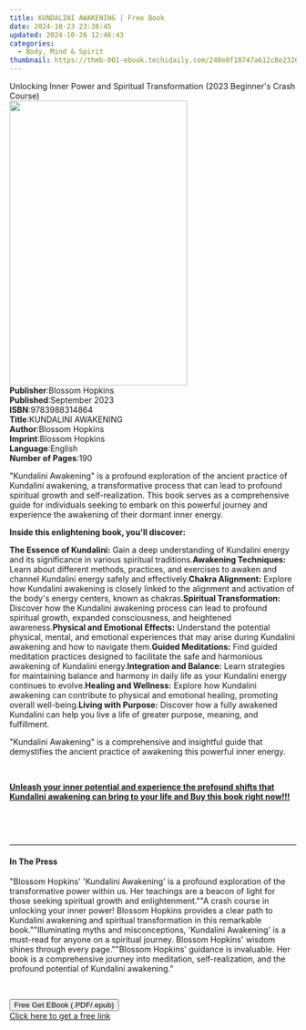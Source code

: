 ```yaml
---
title: KUNDALINI AWAKENING | Free Book
date: 2024-10-23 23:38:45
updated: 2024-10-26 12:46:43
categories:
  - Body, Mind & Spirit
thumbnail: https://thmb-001-ebook.techidaily.com/240e0f18747a612c8e2320f0082d4e2d2ef14ee6394b5ddc9ad7a152f013155f.jpg
---
```

<main id="book-container">
  <div class="flex flex-col">
    <div class="book-brief flex-1 py-6 px-4 sm:p-6 md:py-10 md:px-8">
      <!-- brief-->
      <div class="book-brief-main">
        Unlocking Inner Power and Spiritual Transformation (2023 Beginner's
        Crash Course)
      </div>
    </div>
    <div
      class="book-meta-info flex-1 grid gap-4 col-start-1 col-end-3 row-start-1 sm:mb-6 sm:grid-cols-4 lg:gap-6 lg:col-start-2 lg:row-end-6 lg:row-span-6 lg:mb-0"
    >
      <div
        class="book-meta-info-left place-content-center mt-4 p-4 text-sm leading-6 col-start-2 col-span-2 dark:text-slate-400"
      >
        <img
          class="w-full h-500 object-cover rounded-lg sm:h-255 sm:col-span-2 lg:col-span-full"
          src="https://img-001-ebook.techidaily.com/91a60904d5b3e95d7ca7d0e4899d79d00d14e903a99b77b9590b603295a228b4.jpg"
          alt=""
          width="312"
          height="500"
        />
      </div>
      <div
        class="book-meta-info-right mt-2 col-start-1 row-start-2 col-span-3 self-center"
      >
        <!-- meta data  -->
        <div class="flex flex-col px-4 md:px-8">
          <div class="flex-1">
            <strong>Publisher</strong>:<span class="px-2">Blossom Hopkins</span>
          </div>
          <div class="flex-1">
            <strong>Published</strong>:<span class="px-2">September 2023</span>
          </div>
          <div class="flex-1">
            <strong>ISBN</strong>:<span class="px-2">9783988314864</span>
          </div>
          <div class="flex-1">
            <strong>Title</strong>:<span class="px-2">KUNDALINI AWAKENING</span>
          </div>
          <div class="flex-1">
            <strong>Author</strong>:<span class="px-2">Blossom Hopkins</span>
          </div>
          <div class="flex-1">
            <strong>Imprint</strong>:<span class="px-2">Blossom Hopkins</span>
          </div>
          <div class="flex-1">
            <strong>Language</strong>:<span class="px-2">English</span>
          </div>
          <div class="flex-1">
            <strong>Number of Pages</strong>:<span class="px-2">190</span>
          </div>
        </div>
      </div>
    </div>
    <div class="book-description flex-1 py-6 px-4 sm:p-6 md:py-10 md:px-8">
      <div class="book-description-main">
        <div accordion-content="" id="description">
          <p>
            "Kundalini Awakening" is a profound exploration of the ancient
            practice of Kundalini awakening, a transformative process that can
            lead to profound spiritual growth and self-realization. This book
            serves as a comprehensive guide for individuals seeking to embark on
            this powerful journey and experience the awakening of their dormant
            inner energy.
          </p>
          <p>
            <strong>Inside this enlightening book, you'll discover:</strong>
          </p>
          <strong>The Essence of Kundalini:</strong> Gain a deep understanding
          of Kundalini energy and its significance in various spiritual
          traditions.<strong>Awakening Techniques:</strong> Learn about
          different methods, practices, and exercises to awaken and channel
          Kundalini energy safely and effectively.<strong
            >Chakra Alignment:</strong
          >
          Explore how Kundalini awakening is closely linked to the alignment and
          activation of the body's energy centers, known as chakras.<strong
            >Spiritual Transformation:</strong
          >
          Discover how the Kundalini awakening process can lead to profound
          spiritual growth, expanded consciousness, and heightened
          awareness.<strong>Physical and Emotional Effects:</strong> Understand
          the potential physical, mental, and emotional experiences that may
          arise during Kundalini awakening and how to navigate them.<strong
            >Guided Meditations:</strong
          >
          Find guided meditation practices designed to facilitate the safe and
          harmonious awakening of Kundalini energy.<strong
            >Integration and Balance:</strong
          >
          Learn strategies for maintaining balance and harmony in daily life as
          your Kundalini energy continues to evolve.<strong
            >Healing and Wellness:</strong
          >
          Explore how Kundalini awakening can contribute to physical and
          emotional healing, promoting overall well-being.<strong
            >Living with Purpose:</strong
          >
          Discover how a fully awakened Kundalini can help you live a life of
          greater purpose, meaning, and fulfillment.
          <p>
            "Kundalini Awakening" is a comprehensive and insightful guide that
            demystifies the ancient practice of awakening this powerful inner
            energy.
          </p>
          <p><br /></p>
          <p>
            <strong
              ><u
                >Unleash your inner potential and experience the profound shifts
                that Kundalini awakening can bring to your life and Buy this
                book right now!!!</u
              ></strong
            >
          </p>
          <p><br /></p>
          <p>&nbsp;</p>
        </div>
        <div class="accordion-fader"></div>
      </div>
    </div>
    <div class="book-excerpts flex-1 py-6 px-4 sm:p-6 md:py-10 md:px-8">
      <!-- excerpts-->
      <div class="book-excerpts-main">
        <hr />
        <h4 class="placeholder placeholder-heading">
          <span>In The Press</span>
        </h4>
        <p>
          "Blossom Hopkins' 'Kundalini Awakening' is a profound exploration of
          the transformative power within us. Her teachings are a beacon of
          light for those seeking spiritual growth and enlightenment.""A crash
          course in unlocking your inner power! Blossom Hopkins provides a clear
          path to Kundalini awakening and spiritual transformation in this
          remarkable book.""Illuminating myths and misconceptions, 'Kundalini
          Awakening' is a must-read for anyone on a spiritual journey. Blossom
          Hopkins' wisdom shines through every page.""Blossom Hopkins' guidance
          is invaluable. Her book is a comprehensive journey into meditation,
          self-realization, and the profound potential of Kundalini awakening."
        </p>
        <p><br /></p>
        <p></p>
      </div>
    </div>
    <div
      class="book-about-author flex-1 py-6 px-4 sm:p-6 md:py-10 md:px-8"
    ></div>
    <div class="book-free-get flex-1 py-6 px-4 sm:p-6 md:py-10 md:px-8">
      <button
        id="btn-free-get"
        class="bg-blue-500 hover:bg-blue-700 text-white font-bold py-2 px-4 rounded"
      >
        Free Get EBook (.PDF/.epub)
      </button>
      <div id="countdown-display" class="px-2 text-lg mt-2"></div>
      <a
        id="free-link"
        class="hidden bg-blue-500 hover:bg-blue-700 text-white font-bold py-2 px-4 rounded"
        href="https://www.ebooks.com/en-us/book/211053403/kundalini-awakening/blossom-hopkins/"
        target="_blank"
        >Click here to get a free link</a
      >
    </div>
    <script>
      let countdownTime = 0;
      let countdownInterval = null;
      document
        .getElementById('btn-free-get')
        .addEventListener('click', startCountdown);
      function startCountdown() {
        countdownTime = new Date().getTime() + 60000 * 3;
        countdownInterval = setInterval(updateCountdown, 1000);
        document.getElementById('btn-free-get').disabled = true;
        document
          .getElementById('btn-free-get')
          .classList.add('bg-gray-500', 'cursor-not-allowed');
      }
      function updateCountdown() {
        let currentTime = new Date().getTime();
        let timeLeft = countdownTime - currentTime;
        let secondsLeft = Math.floor(timeLeft / 1000);
        document.getElementById('countdown-display').innerHTML =
          `Remaining time: ${secondsLeft} seconds.`;
        if (secondsLeft <= 0) {
          clearInterval(countdownInterval);
          document.getElementById('btn-free-get').classList.add('hidden');
          document.getElementById('free-link').classList.remove('hidden');
          document.getElementById('countdown-display').innerHTML = '';
        }
      }
    </script>
  </div>
</main>

